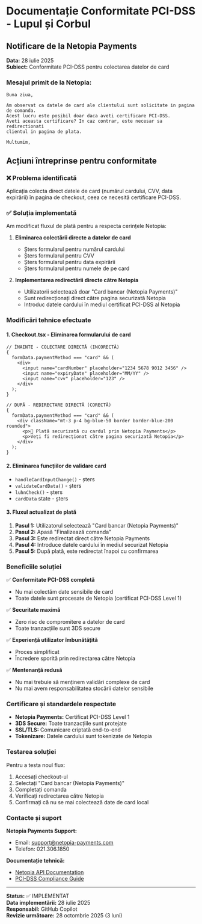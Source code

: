 # Documentație Conformitate PCI-DSS - Lupul și Corbul

## Notificare de la Netopia Payments

**Data:** 28 iulie 2025  
**Subiect:** Conformitate PCI-DSS pentru colectarea datelor de card

### Mesajul primit de la Netopia:

```
Buna ziua,

Am observat ca datele de card ale clientului sunt solicitate in pagina de comanda.
Acest lucru este posibil doar daca aveti certificare PCI-DSS.
Aveti aceasta certificare? In caz contrar, este necesar sa redirectionati
clientul in pagina de plata.

Multumim,
```

## Acțiuni întreprinse pentru conformitate

### ❌ Problema identificată

Aplicația colecta direct datele de card (numărul cardului, CVV, data expirării) în pagina de checkout, ceea ce necesită certificare PCI-DSS.

### ✅ Soluția implementată

Am modificat fluxul de plată pentru a respecta cerințele Netopia:

1. **Eliminarea colectării directe a datelor de card**

   - Șters formularul pentru numărul cardului
   - Șters formularul pentru CVV
   - Șters formularul pentru data expirării
   - Șters formularul pentru numele de pe card

2. **Implementarea redirectării directe către Netopia**
   - Utilizatorii selectează doar "Card bancar (Netopia Payments)"
   - Sunt redirecționați direct către pagina securizată Netopia
   - Introduc datele cardului în mediul certificat PCI-DSS al Netopia

### Modificări tehnice efectuate

#### 1. Checkout.tsx - Eliminarea formularului de card

```tsx
// ÎNAINTE - COLECTARE DIRECTĂ (INCORECTĂ)
{
  formData.paymentMethod === "card" && (
    <div>
      <input name="cardNumber" placeholder="1234 5678 9012 3456" />
      <input name="expiryDate" placeholder="MM/YY" />
      <input name="cvv" placeholder="123" />
    </div>
  );
}

// DUPĂ - REDIRECTARE DIRECTĂ (CORECTĂ)
{
  formData.paymentMethod === "card" && (
    <div className="mt-3 p-4 bg-blue-50 border border-blue-200 rounded">
      <p>🔐 Plată securizată cu cardul prin Netopia Payments</p>
      <p>Veți fi redirecționat către pagina securizată Netopia</p>
    </div>
  );
}
```

#### 2. Eliminarea funcțiilor de validare card

- `handleCardInputChange()` - șters
- `validateCardData()` - șters
- `luhnCheck()` - șters
- `cardData` state - șters

#### 3. Fluxul actualizat de plată

1. **Pasul 1:** Utilizatorul selectează "Card bancar (Netopia Payments)"
2. **Pasul 2:** Apasă "Finalizează comanda"
3. **Pasul 3:** Este redirectat direct către Netopia Payments
4. **Pasul 4:** Introduce datele cardului în mediul securizat Netopia
5. **Pasul 5:** După plată, este redirectat înapoi cu confirmarea

### Beneficiile soluției

✅ **Conformitate PCI-DSS completă**

- Nu mai colectăm date sensibile de card
- Toate datele sunt procesate de Netopia (certificat PCI-DSS Level 1)

✅ **Securitate maximă**

- Zero risc de compromitere a datelor de card
- Toate tranzacțiile sunt 3DS secure

✅ **Experiență utilizator îmbunătățită**

- Proces simplificat
- Încredere sporită prin redirectarea către Netopia

✅ **Mentenanță redusă**

- Nu mai trebuie să menținem validări complexe de card
- Nu mai avem responsabilitatea stocării datelor sensibile

### Certificare și standardele respectate

- **Netopia Payments:** Certificat PCI-DSS Level 1
- **3DS Secure:** Toate tranzacțiile sunt protejate
- **SSL/TLS:** Comunicare criptată end-to-end
- **Tokenizare:** Datele cardului sunt tokenizate de Netopia

### Testarea soluției

Pentru a testa noul flux:

1. Accesați checkout-ul
2. Selectați "Card bancar (Netopia Payments)"
3. Completați comanda
4. Verificați redirectarea către Netopia
5. Confirmați că nu se mai colectează date de card local

### Contacte și suport

**Netopia Payments Support:**

- Email: support@netopia-payments.com
- Telefon: 021.306.1850

**Documentație tehnică:**

- [Netopia API Documentation](https://netopia-payments.com/docs)
- [PCI-DSS Compliance Guide](https://www.pcisecuritystandards.org/)

---

**Status:** ✅ IMPLEMENTAT  
**Data implementării:** 28 iulie 2025  
**Responsabil:** GitHub Copilot  
**Revizie următoare:** 28 octombrie 2025 (3 luni)
